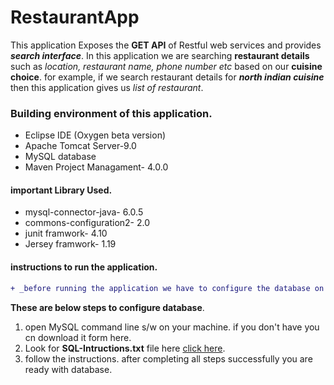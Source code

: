 # RestaurantApp
This application Exposes the **GET API** of Restful web services and provides **_search interface_**.
In this application we are searching **restaurant details** such as *location, restaurant name, phone number etc* based on our **cuisine choice**.
for example, if we search restaurant details for **_north indian cuisine_** then this application gives us *list of restaurant*.

### Building environment of this application.
- Eclipse IDE (Oxygen beta version)
- Apache Tomcat Server-9.0 
- MySQL database
- Maven Project Managament- 4.0.0

#### important Library Used.
- mysql-connector-java- 6.0.5
- commons-configuration2- 2.0
- junit framwork- 4.10
- Jersey framwork- 1.19

#### instructions to run the application.
```diff
+ _before running the application we have to configure the database on client's machine and populate some data_.
```

  **These are below steps to configure database**. 
  1. open MySQL command line s/w on your machine. if you don't have you cn download it form here. 
  2. Look for **SQL-Intructions.txt** file here [click here](https://github.com/ravi115/RestaurantApp/tree/master/SQL%20Instruction%20set).
  3. follow the instructions. after completing all steps successfully you are ready with database.
